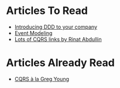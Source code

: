 # Articles To Read
- [Introducing DDD to your company](https://barryosull.com/blog/introducing-ddd-to-your-company/)
- [Event Modeling](https://eventmodeling.org/posts/what-is-event-modeling/)
- [Lots of CQRS links by Rinat Abdullin](https://abdullin.com/tags/cqrs/)

# Articles Already Read
- [CQRS à la Greg Young](https://web.archive.org/web/20120312135341/https://elegantcode.com/2009/11/11/cqrs-la-greg-young/)
